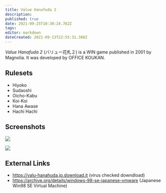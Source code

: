 ```yaml
---
title: Value Hanafuda 2
description: 
published: true
date: 2021-09-25T10:30:24.762Z
tags: 
editor: markdown
dateCreated: 2021-09-13T22:55:31.388Z
---
```


_Value Hanafuda 2_ (<span lang='ja'>バリュー花札２</span>) is a WIN game published in 2001 by Magnolia.
It was developed by OFFICE KOUKAN.

## Rulesets
- Hiyoko
- Sudaoshi
- Oicho-Kabu
- Koi-Koi
- Hana Awase
- Hachi Hachi 

## Screenshots

![](https://media.discordapp.net/attachments/550674037995733022/886355941350580264/-download--02-600x432.png)

![](https://media.discordapp.net/attachments/550674037995733022/886355970291302420/-14.png)

## External Links
- https://valu-hanahuda.jp.download.it (virus checked downdload)
- https://archive.org/details/windows-98-se-japanese-vmware (Japanese Win98 SE Virtual Machine)
